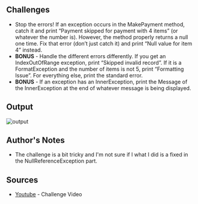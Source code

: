 ## Challenges
- Stop the errors! If an exception occurs in the MakePayment method, catch it and print “Payment skipped for payment with 4 items” (or whatever the number is). However, the method properly returns a null one time. Fix that error (don’t just catch it) and print “Null value for item 4” instead.  
- **BONUS** - Handle the different errors differently. If you get an IndexOutOfRange exception, print “Skipped invalid record”. If it is a FormatException and the number of items is not 5, print “Formatting Issue”. For everything else, print the standard error.  
- **BONUS** - If an exception has an InnerException, print the Message of the InnerException at the end of whatever message is being displayed. 
 

## Output
![output](https://github.com/jscastanos/TCWeeklyChallenges/blob/master/3%20-%20Error%20Handling/output.JPG)

## Author's Notes
- The challenge is a bit tricky and I'm not sure if I what I did is a fixed in the NullReferenceException part.

## Sources
- [Youtube](https://www.youtube.com/watch?v=T7-zigMDfEQ&list=PLLWMQd6PeGY1VcJGocm1wwtFCZUrh2sc9&index=3) - Challenge Video
